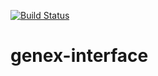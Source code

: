 [![Build Status](https://travis-ci.com/mihinsumaria/genex-interface.svg?token=JV6Lzpw6RdVFisK63Hhc&branch=master)](https://travis-ci.com/mihinsumaria/genex-interface)

# genex-interface